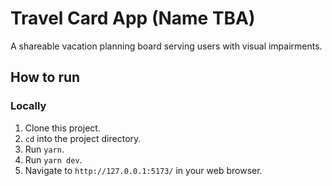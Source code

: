 # Travel Card App (Name TBA)

A shareable vacation planning board serving users with visual impairments.

## How to run
### Locally
1. Clone this project.
2. `cd` into the project directory.
3. Run `yarn`.
4. Run `yarn dev`.
5. Navigate to `http://127.0.0.1:5173/` in your web browser.
